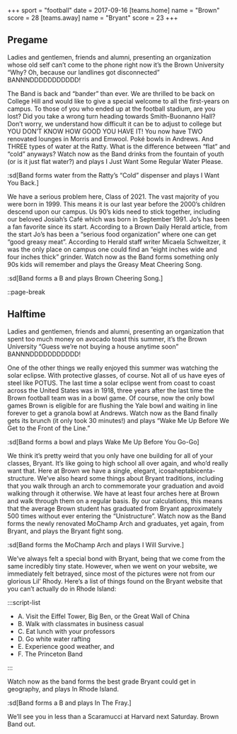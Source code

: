 +++
sport = "football"
date = 2017-09-16
[teams.home]
name = "Brown"
score = 28
[teams.away]
name = "Bryant"
score = 23
+++

## Pregame

Ladies and gentlemen, friends and alumni, presenting an organization whose old self can’t come to the phone right now it’s the Brown University “Why? Oh, because our landlines got disconnected” BANNNDDDDDDDDDDD!

The Band is back and “bander” than ever. We are thrilled to be back on College Hill and would like to give a special welcome to all the first-years on campus. To those of you who ended up at the football stadium, are you lost? Did you take a wrong turn heading towards Smith-Buonanno Hall? Don’t worry, we understand how difficult it can be to adjust to college but YOU DON’T KNOW HOW GOOD YOU HAVE IT! You now have TWO renovated lounges in Morris and Emwool. Poké bowls in Andrews. And THREE types of water at the Ratty. What is the difference between “flat” and “cold” anyways? Watch now as the Band drinks from the fountain of youth (or is it just flat water?) and plays I Just Want Some Regular Water Please.

:sd[Band forms water from the Ratty’s “Cold” dispenser and plays I Want You Back.]

We have a serious problem here, Class of 2021. The vast majority of you were born in 1999. This means it is our last year before the 2000’s children descend upon our campus. Us 90’s kids need to stick together, including our beloved Josiah’s Café which was born in September 1991. Jo’s has been a fan favorite since its start. According to a Brown Daily Herald article, from the start Jo’s has been a “serious food organization” where one can get “good greasy meat”. According to Herald staff writer Micaela Schweitzer, it was the only place on campus one could find an “eight inches wide and four inches thick” grinder. Watch now as the Band forms something only 90s kids will remember and plays the Greasy Meat Cheering Song.

:sd[Band forms a B and plays Brown Cheering Song.]

::page-break

## Halftime

Ladies and gentlemen, friends and alumni, presenting an organization that spent too much money on avocado toast this summer, it’s the Brown University “Guess we’re not buying a house anytime soon” BANNNDDDDDDDDDDD!

One of the other things we really enjoyed this summer was watching the solar eclipse. With protective glasses, of course. Not all of us have eyes of steel like POTUS. The last time a solar eclipse went from coast to coast across the United States was in 1918, three years after the last time the Brown football team was in a bowl game. Of course, now the only bowl games Brown is eligible for are flushing the Yale bowl and waiting in line forever to get a granola bowl at Andrews. Watch now as the Band finally gets its brunch (it only took 30 minutes!) and plays “Wake Me Up Before We Get to the Front of the Line.”

:sd[Band forms a bowl and plays Wake Me Up Before You Go-Go]

We think it’s pretty weird that you only have one building for all of your classes, Bryant. It’s like going to high school all over again, and who’d really want that. Here at Brown we have a single, elegant, icosaheptabicenta-structure. We’ve also heard some things about Bryant traditions, including that you walk through an arch to commemorate your graduation and avoid walking through it otherwise. We have at least four arches here at Brown and walk through them on a regular basis. By our calculations, this means that the average Brown student has graduated from Bryant approximately 500 times without ever entering the “Unistructure”. Watch now as the Band forms the newly renovated MoChamp Arch and graduates, yet again, from Bryant, and plays the Bryant fight song.

:sd[Band forms the MoChamp Arch and plays I Will Survive.]

We’ve always felt a special bond with Bryant, being that we come from the same incredibly tiny state. However, when we went on your website, we immediately felt betrayed, since most of the pictures were not from our glorious Lil’ Rhody. Here’s a list of things found on the Bryant website that you can’t actually do in Rhode Island:

:::script-list

- A. Visit the Eiffel Tower, Big Ben, or the Great Wall of China
- B. Walk with classmates in business casual
- C. Eat lunch with your professors
- D. Go white water rafting
- E. Experience good weather, and
- F. The Princeton Band

:::

Watch now as the band forms the best grade Bryant could get in geography, and plays In Rhode Island.

:sd[Band forms a B and plays In The Fray.]

We’ll see you in less than a Scaramucci at Harvard next Saturday. Brown Band out.
